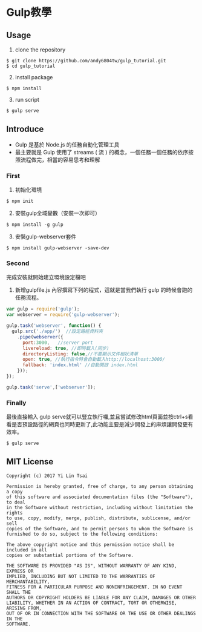 # Gulp教學

## Usage
1. clone the repository
```
$ git clone https://github.com/andy6804tw/gulp_tutorial.git
$ cd gulp_tutorial
```
2. install package
```
$ npm install
```
3. run script
```
$ gulp serve
```

## Introduce
- Gulp 是基於 Node.js 的任務自動化管理工具
- 最主要就是 Gulp 使用了 streams ( 流 ) 的概念，一個任務一個任務的依序按照流程做完，相當的容易思考和理解

### First
1. 初始化環境
```
$ npm init
```
2. 安裝gulp全域變數（安裝一次即可）
```
$ npm install -g gulp
```
3. 安裝gulp-webserver套件
```
$ npm install gulp-webserver -save-dev
```
### Second
完成安裝就開始建立環境設定檔吧
1. 新增gulpfile.js
內容撰寫下列的程式，這就是當我們執行 gulp 的時候會跑的任務流程。
```js
var gulp = require('gulp');
var webserver = require('gulp-webserver');

gulp.task('webserver', function() {
  gulp.src('./app/')  //設定路經資料夾
    .pipe(webserver({
      port:3000,   //server port
      livereload: true, //即時載入(同步)
      directoryListing: false,//不要顯示文件樹狀清單
      open: true, //執行指令時會自動載入http://localhost:3000/
      fallback: 'index.html' //自動開啟 index.html
    }));
});

gulp.task('serve',['webserver']);
```
### Finally
最後直接輸入 gulp serve就可以豎立執行囉,並且嘗試修改html頁面並按ctrl+s看看是否預設路徑的網頁也同時更新了,此功能主要是減少開發上的麻煩讓開發更有效率。
```
$ gulp serve
```


## MIT License
```
Copyright (c) 2017 Yi Lin Tsai 

Permission is hereby granted, free of charge, to any person obtaining a copy
of this software and associated documentation files (the "Software"), to deal
in the Software without restriction, including without limitation the rights
to use, copy, modify, merge, publish, distribute, sublicense, and/or sell
copies of the Software, and to permit persons to whom the Software is
furnished to do so, subject to the following conditions:

The above copyright notice and this permission notice shall be included in all
copies or substantial portions of the Software.

THE SOFTWARE IS PROVIDED "AS IS", WITHOUT WARRANTY OF ANY KIND, EXPRESS OR
IMPLIED, INCLUDING BUT NOT LIMITED TO THE WARRANTIES OF MERCHANTABILITY,
FITNESS FOR A PARTICULAR PURPOSE AND NONINFRINGEMENT. IN NO EVENT SHALL THE
AUTHORS OR COPYRIGHT HOLDERS BE LIABLE FOR ANY CLAIM, DAMAGES OR OTHER
LIABILITY, WHETHER IN AN ACTION OF CONTRACT, TORT OR OTHERWISE, ARISING FROM,
OUT OF OR IN CONNECTION WITH THE SOFTWARE OR THE USE OR OTHER DEALINGS IN THE
SOFTWARE.
```
